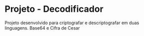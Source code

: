 # Projeto - Decodificador
Projeto desenvolvido para criptografar e descriptografar em duas linguagens. Base64 e Cifra de Cesar
